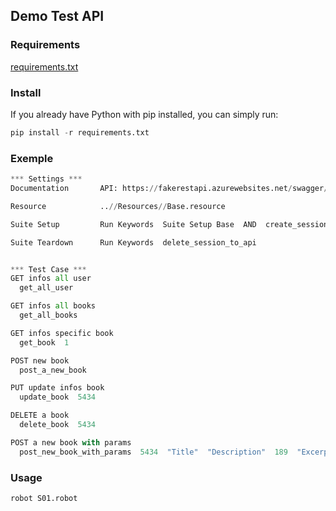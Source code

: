 ## Demo Test API

### Requirements

[requirements.txt](requirements.txt)

### Install

If you already have Python with pip installed, you can simply run:

```python
pip install -r requirements.txt
```

### Exemple

```python
*** Settings ***
Documentation       API: https://fakerestapi.azurewebsites.net/swagger/ui/index

Resource            ..//Resources//Base.resource

Suite Setup         Run Keywords  Suite Setup Base  AND  create_session_to_api

Suite Teardown      Run Keywords  delete_session_to_api


*** Test Case ***
GET infos all user
  get_all_user

GET infos all books
  get_all_books

GET infos specific book
  get_book  1

POST new book
  post_a_new_book

PUT update infos book
  update_book  5434

DELETE a book
  delete_book  5434

POST a new book with params
  post_new_book_with_params  5434  "Title"  "Description"  189  "Excerpt"  "2021-12-28T09:31:32.327Z"

```

### Usage

```python
robot S01.robot
```
